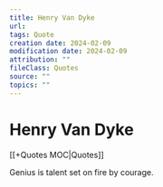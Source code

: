 ```yaml
---
title: Henry Van Dyke
url: 
tags: Quote
creation date: 2024-02-09
modification date: 2024-02-09
attribution: ""
fileClass: Quotes
source: ""
topics: ""
---
```


# Henry Van Dyke

[[+Quotes MOC|Quotes]]

Genius is talent set on fire by courage.

